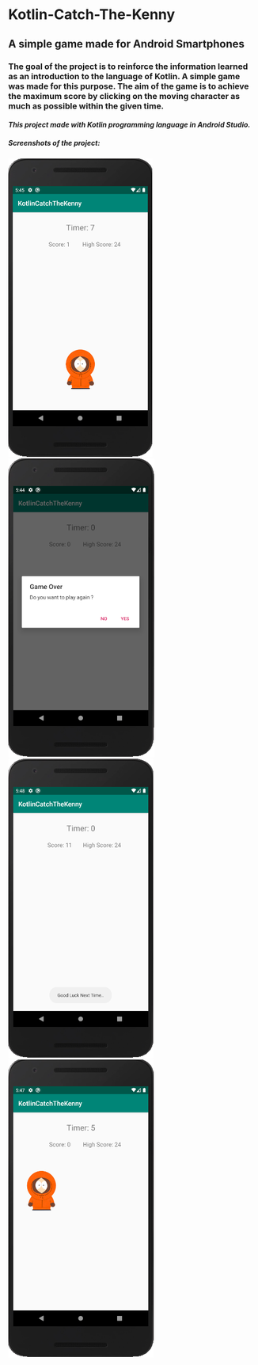 # Kotlin-Catch-The-Kenny
## A simple game made for Android Smartphones
### The goal of the project is to reinforce the information learned as an introduction to the language of Kotlin. A simple game was made for this purpose. The aim of the game is to achieve the maximum score by clicking on the moving character as much as possible within the given time.
#### *This project made with Kotlin programming language in Android Studio.*
##### Screenshots of the project:
![ScreenShot1](https://github.com/DorukanE/KotlinCatchTheKenny/blob/master/images/ScreenShot2.png)
![ScreenShot2](https://github.com/DorukanE/KotlinCatchTheKenny/blob/master/images/ScreenShot1.png)
![ScreenShot3](https://github.com/DorukanE/KotlinCatchTheKenny/blob/master/images/ScreenShot4.png)
![ScreenShot4](https://github.com/DorukanE/KotlinCatchTheKenny/blob/master/images/ScreenShot3.png)
